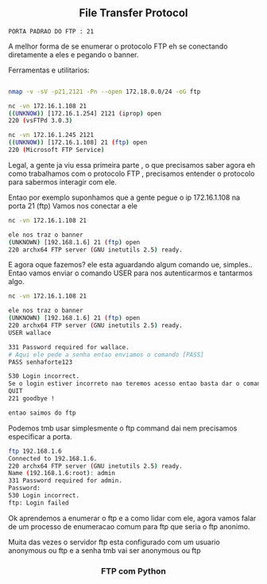 <h2 align="center"> File Transfer Protocol</h2>

```ad-tip
PORTA PADRAO DO FTP : 21
```

A melhor forma de se enumerar o protocolo FTP eh se conectando diretamente a eles e pegando o banner.

Ferramentas e utilitarios:

```bash

nmap -v -sV -p21,2121 -Pn --open 172.18.0.0/24 -oG ftp

nc -vn 172.16.1.108 21
((UNKNOW)) [172.16.1.254] 2121 (iprop) open
220 (vsFTPd 3.0.3)

nc -vn 172.16.1.245 2121
((UNKNOW)) [172.16.1.108] 21 (ftp) open
220 (Microsoft FTP Service)

```

Legal, a gente ja viu essa primeira parte , o que precisamos saber agora eh como trabalhamos com o protocolo FTP , precisamos entender o protocolo para sabermos interagir com ele.

Entao por exemplo suponhamos que a gente pegue o ip 172.16.1.108 na porta 21 (ftp)
Vamos nos conectar a ele

```bash
nc -vn 172.16.1.108 21

ele nos traz o banner
(UNKNOWN) [192.168.1.6] 21 (ftp) open
220 archx64 FTP server (GNU inetutils 2.5) ready.
```

E agora oque fazemos? ele esta aguardando algum comando ue, simples..
Entao vamos enviar o comando USER para nos autenticarmos e tantarmos algo.

```bash
nc -vn 172.16.1.108 21

ele nos traz o banner
(UNKNOWN) [192.168.1.6] 21 (ftp) open
220 archx64 FTP server (GNU inetutils 2.5) ready.
USER wallace

331 Password required for wallace.
# Aqui ele pede a senha entao enviamos o comando [PASS]
PASS senhaforte123

530 Login incorrect.
Se o login estiver incorreto nao teremos acesso entao basta dar o comando QUIT
QUIT
221 goodbye !

entao saimos do ftp


```

Podemos tmb usar simplesmente o ftp command dai nem precisamos especificar a porta.

```bash
ftp 192.168.1.6   
Connected to 192.168.1.6.
220 archx64 FTP server (GNU inetutils 2.5) ready.
Name (192.168.1.6:root): admin
331 Password required for admin.
Password: 
530 Login incorrect.
ftp: Login failed

```

Ok aprendemos a enumerar o ftp e a como lidar com ele, agora vamos falar de um processo de enumeracao comum para ftp que seria o ftp anonimo.

Muita das vezes o servidor ftp esta configurado com um usuario anonymous ou ftp e a senha tmb vai ser anonymous ou ftp

<h3 align="center"> FTP com Python</h3>

